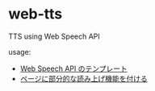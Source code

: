 # web-tts

TTS using Web Speech API

usage:

* [Web Speech API のテンプレート](https://7shi.hateblo.jp/entry/2020/01/30/012947)
* [ページに部分的な読み上げ機能を付ける](https://qiita.com/7shi/items/c7b21eb28c953315da7e)
